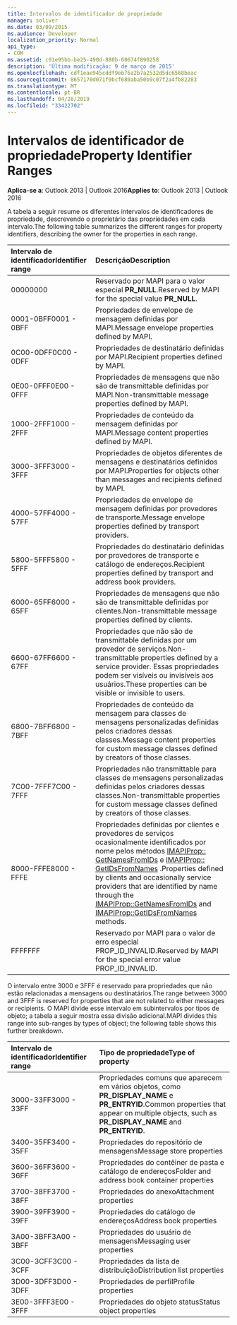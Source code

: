 ```yaml
---
title: Intervalos de identificador de propriedade
manager: soliver
ms.date: 03/09/2015
ms.audience: Developer
localization_priority: Normal
api_type:
- COM
ms.assetid: c01e95bb-be25-490d-880b-60674f890258
description: 'Última modificação: 9 de março de 2015'
ms.openlocfilehash: cdf1eae945cddf9eb76a2b7a2532d5dc6568beac
ms.sourcegitcommit: 8657170d071f9bcf680aba50b9c07f2a4fb82283
ms.translationtype: MT
ms.contentlocale: pt-BR
ms.lasthandoff: 04/28/2019
ms.locfileid: "33422702"
---
```

# <a name="property-identifier-ranges"></a><span data-ttu-id="0bb88-103">Intervalos de identificador de propriedade</span><span class="sxs-lookup"><span data-stu-id="0bb88-103">Property Identifier Ranges</span></span>

  
  
<span data-ttu-id="0bb88-104">**Aplica-se a**: Outlook 2013 | Outlook 2016</span><span class="sxs-lookup"><span data-stu-id="0bb88-104">**Applies to**: Outlook 2013 | Outlook 2016</span></span> 
  
<span data-ttu-id="0bb88-105">A tabela a seguir resume os diferentes intervalos de identificadores de propriedade, descrevendo o proprietário das propriedades em cada intervalo.</span><span class="sxs-lookup"><span data-stu-id="0bb88-105">The following table summarizes the different ranges for property identifiers, describing the owner for the properties in each range.</span></span>
  
|<span data-ttu-id="0bb88-106">**Intervalo de identificador**</span><span class="sxs-lookup"><span data-stu-id="0bb88-106">**Identifier range**</span></span>|<span data-ttu-id="0bb88-107">**Descrição**</span><span class="sxs-lookup"><span data-stu-id="0bb88-107">**Description**</span></span>|
|:-----|:-----|
|<span data-ttu-id="0bb88-108">0000</span><span class="sxs-lookup"><span data-stu-id="0bb88-108">0000</span></span>  <br/> |<span data-ttu-id="0bb88-109">Reservado por MAPI para o valor especial **PR_NULL**.</span><span class="sxs-lookup"><span data-stu-id="0bb88-109">Reserved by MAPI for the special value **PR_NULL**.</span></span>  <br/> |
|<span data-ttu-id="0bb88-110">0001-0BFF</span><span class="sxs-lookup"><span data-stu-id="0bb88-110">0001 - 0BFF</span></span>  <br/> |<span data-ttu-id="0bb88-111">Propriedades de envelope de mensagem definidas por MAPI.</span><span class="sxs-lookup"><span data-stu-id="0bb88-111">Message envelope properties defined by MAPI.</span></span>  <br/> |
|<span data-ttu-id="0bb88-112">0C00-0DFF</span><span class="sxs-lookup"><span data-stu-id="0bb88-112">0C00 - 0DFF</span></span>  <br/> |<span data-ttu-id="0bb88-113">Propriedades de destinatário definidas por MAPI.</span><span class="sxs-lookup"><span data-stu-id="0bb88-113">Recipient properties defined by MAPI.</span></span>  <br/> |
|<span data-ttu-id="0bb88-114">0E00-0FFF</span><span class="sxs-lookup"><span data-stu-id="0bb88-114">0E00 - 0FFF</span></span>  <br/> |<span data-ttu-id="0bb88-115">Propriedades de mensagens que não são de transmittable definidas por MAPI.</span><span class="sxs-lookup"><span data-stu-id="0bb88-115">Non-transmittable message properties defined by MAPI.</span></span>  <br/> |
|<span data-ttu-id="0bb88-116">1000-2FFF</span><span class="sxs-lookup"><span data-stu-id="0bb88-116">1000 - 2FFF</span></span>  <br/> |<span data-ttu-id="0bb88-117">Propriedades de conteúdo da mensagem definidas por MAPI.</span><span class="sxs-lookup"><span data-stu-id="0bb88-117">Message content properties defined by MAPI.</span></span>  <br/> |
|<span data-ttu-id="0bb88-118">3000-3FFF</span><span class="sxs-lookup"><span data-stu-id="0bb88-118">3000 - 3FFF</span></span>  <br/> |<span data-ttu-id="0bb88-119">Propriedades de objetos diferentes de mensagens e destinatários definidos por MAPI.</span><span class="sxs-lookup"><span data-stu-id="0bb88-119">Properties for objects other than messages and recipients defined by MAPI.</span></span>  <br/> |
|<span data-ttu-id="0bb88-120">4000-57FF</span><span class="sxs-lookup"><span data-stu-id="0bb88-120">4000 - 57FF</span></span>  <br/> |<span data-ttu-id="0bb88-121">Propriedades de envelope de mensagem definidas por provedores de transporte.</span><span class="sxs-lookup"><span data-stu-id="0bb88-121">Message envelope properties defined by transport providers.</span></span>  <br/> |
|<span data-ttu-id="0bb88-122">5800-5FFF</span><span class="sxs-lookup"><span data-stu-id="0bb88-122">5800 - 5FFF</span></span>  <br/> |<span data-ttu-id="0bb88-123">Propriedades do destinatário definidas por provedores de transporte e catálogo de endereços.</span><span class="sxs-lookup"><span data-stu-id="0bb88-123">Recipient properties defined by transport and address book providers.</span></span>  <br/> |
|<span data-ttu-id="0bb88-124">6000-65FF</span><span class="sxs-lookup"><span data-stu-id="0bb88-124">6000 - 65FF</span></span>  <br/> |<span data-ttu-id="0bb88-125">Propriedades de mensagens que não são de transmittable definidas por clientes.</span><span class="sxs-lookup"><span data-stu-id="0bb88-125">Non-transmittable message properties defined by clients.</span></span>  <br/> |
|<span data-ttu-id="0bb88-126">6600-67FF</span><span class="sxs-lookup"><span data-stu-id="0bb88-126">6600 - 67FF</span></span>  <br/> |<span data-ttu-id="0bb88-127">Propriedades que não são de transmittable definidas por um provedor de serviços.</span><span class="sxs-lookup"><span data-stu-id="0bb88-127">Non-transmittable properties defined by a service provider.</span></span> <span data-ttu-id="0bb88-128">Essas propriedades podem ser visíveis ou invisíveis aos usuários.</span><span class="sxs-lookup"><span data-stu-id="0bb88-128">These properties can be visible or invisible to users.</span></span>  <br/> |
|<span data-ttu-id="0bb88-129">6800-7BFF</span><span class="sxs-lookup"><span data-stu-id="0bb88-129">6800 - 7BFF</span></span>  <br/> |<span data-ttu-id="0bb88-130">Propriedades de conteúdo da mensagem para classes de mensagens personalizadas definidas pelos criadores dessas classes.</span><span class="sxs-lookup"><span data-stu-id="0bb88-130">Message content properties for custom message classes defined by creators of those classes.</span></span>  <br/> |
|<span data-ttu-id="0bb88-131">7C00-7FFF</span><span class="sxs-lookup"><span data-stu-id="0bb88-131">7C00 - 7FFF</span></span>  <br/> |<span data-ttu-id="0bb88-132">Propriedades não transmittable para classes de mensagens personalizadas definidas pelos criadores dessas classes.</span><span class="sxs-lookup"><span data-stu-id="0bb88-132">Non-transmittable properties for custom message classes defined by creators of those classes.</span></span>  <br/> |
|<span data-ttu-id="0bb88-133">8000-FFFE</span><span class="sxs-lookup"><span data-stu-id="0bb88-133">8000 - FFFE</span></span>  <br/> |<span data-ttu-id="0bb88-134">Propriedades definidas por clientes e provedores de serviços ocasionalmente identificados por nome pelos métodos [IMAPIProp:: GetNamesFromIDs](imapiprop-getnamesfromids.md) e [IMAPIProp:: GetIDsFromNames](imapiprop-getidsfromnames.md) .</span><span class="sxs-lookup"><span data-stu-id="0bb88-134">Properties defined by clients and occasionally service providers that are identified by name through the [IMAPIProp::GetNamesFromIDs](imapiprop-getnamesfromids.md) and [IMAPIProp::GetIDsFromNames](imapiprop-getidsfromnames.md) methods.</span></span>  <br/> |
|<span data-ttu-id="0bb88-135">FFF</span><span class="sxs-lookup"><span data-stu-id="0bb88-135">FFFF</span></span>  <br/> |<span data-ttu-id="0bb88-136">Reservado por MAPI para o valor de erro especial PROP_ID_INVALID.</span><span class="sxs-lookup"><span data-stu-id="0bb88-136">Reserved by MAPI for the special error value PROP_ID_INVALID.</span></span>  <br/> |
   
<span data-ttu-id="0bb88-137">O intervalo entre 3000 e 3FFF é reservado para propriedades que não estão relacionadas a mensagens ou destinatários.</span><span class="sxs-lookup"><span data-stu-id="0bb88-137">The range between 3000 and 3FFF is reserved for properties that are not related to either messages or recipients.</span></span> <span data-ttu-id="0bb88-138">O MAPI divide esse intervalo em subintervalos por tipos de objeto; a tabela a seguir mostra essa divisão adicional.</span><span class="sxs-lookup"><span data-stu-id="0bb88-138">MAPI divides this range into sub-ranges by types of object; the following table shows this further breakdown.</span></span> 
  
|<span data-ttu-id="0bb88-139">**Intervalo de identificador**</span><span class="sxs-lookup"><span data-stu-id="0bb88-139">**Identifier range**</span></span>|<span data-ttu-id="0bb88-140">**Tipo de propriedade**</span><span class="sxs-lookup"><span data-stu-id="0bb88-140">**Type of property**</span></span>|
|:-----|:-----|
|<span data-ttu-id="0bb88-141">3000-33FF</span><span class="sxs-lookup"><span data-stu-id="0bb88-141">3000 - 33FF</span></span>  <br/> |<span data-ttu-id="0bb88-142">Propriedades comuns que aparecem em vários objetos, como **PR_DISPLAY_NAME** e **PR_ENTRYID**.</span><span class="sxs-lookup"><span data-stu-id="0bb88-142">Common properties that appear on multiple objects, such as **PR_DISPLAY_NAME** and **PR_ENTRYID**.</span></span>  <br/> |
|<span data-ttu-id="0bb88-143">3400-35FF</span><span class="sxs-lookup"><span data-stu-id="0bb88-143">3400 - 35FF</span></span>  <br/> |<span data-ttu-id="0bb88-144">Propriedades do repositório de mensagens</span><span class="sxs-lookup"><span data-stu-id="0bb88-144">Message store properties</span></span>  <br/> |
|<span data-ttu-id="0bb88-145">3600-36FF</span><span class="sxs-lookup"><span data-stu-id="0bb88-145">3600 - 36FF</span></span>  <br/> |<span data-ttu-id="0bb88-146">Propriedades do contêiner de pasta e catálogo de endereços</span><span class="sxs-lookup"><span data-stu-id="0bb88-146">Folder and address book container properties</span></span>  <br/> |
|<span data-ttu-id="0bb88-147">3700-38FF</span><span class="sxs-lookup"><span data-stu-id="0bb88-147">3700 - 38FF</span></span>  <br/> |<span data-ttu-id="0bb88-148">Propriedades do anexo</span><span class="sxs-lookup"><span data-stu-id="0bb88-148">Attachment properties</span></span>  <br/> |
|<span data-ttu-id="0bb88-149">3900-39FF</span><span class="sxs-lookup"><span data-stu-id="0bb88-149">3900 - 39FF</span></span>  <br/> |<span data-ttu-id="0bb88-150">Propriedades do catálogo de endereços</span><span class="sxs-lookup"><span data-stu-id="0bb88-150">Address book properties</span></span>  <br/> |
|<span data-ttu-id="0bb88-151">3A00-3BFF</span><span class="sxs-lookup"><span data-stu-id="0bb88-151">3A00 - 3BFF</span></span>  <br/> |<span data-ttu-id="0bb88-152">Propriedades do usuário de mensagens</span><span class="sxs-lookup"><span data-stu-id="0bb88-152">Messaging user properties</span></span>  <br/> |
|<span data-ttu-id="0bb88-153">3C00-3CFF</span><span class="sxs-lookup"><span data-stu-id="0bb88-153">3C00 - 3CFF</span></span>  <br/> |<span data-ttu-id="0bb88-154">Propriedades da lista de distribuição</span><span class="sxs-lookup"><span data-stu-id="0bb88-154">Distribution list properties</span></span>  <br/> |
|<span data-ttu-id="0bb88-155">3D00-3DFF</span><span class="sxs-lookup"><span data-stu-id="0bb88-155">3D00 - 3DFF</span></span>  <br/> |<span data-ttu-id="0bb88-156">Propriedades de perfil</span><span class="sxs-lookup"><span data-stu-id="0bb88-156">Profile properties</span></span>  <br/> |
|<span data-ttu-id="0bb88-157">3E00-3FFF</span><span class="sxs-lookup"><span data-stu-id="0bb88-157">3E00 - 3FFF</span></span>  <br/> |<span data-ttu-id="0bb88-158">Propriedades do objeto status</span><span class="sxs-lookup"><span data-stu-id="0bb88-158">Status object properties</span></span>  <br/> |
   

